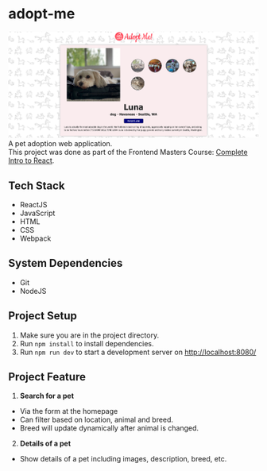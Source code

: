 # adopt-me

![Project Screenshot](./src/assets/project-screenshot.png)
A pet adoption web application. <br>
This project was done as part of the Frontend Masters Course: [Complete Intro to React](https://frontendmasters.com/courses/complete-react-v7/).

## Tech Stack

- ReactJS
- JavaScript
- HTML
- CSS
- Webpack

## System Dependencies

- Git
- NodeJS

## Project Setup

1. Make sure you are in the project directory.
2. Run `npm install` to install dependencies.
3. Run `npm run dev` to start a development server on [http://localhost:8080/](http://localhost:8080/)

## Project Feature

1. **Search for a pet**

- Via the form at the homepage
- Can filter based on location, animal and breed.
- Breed will update dynamically after animal is changed.

2. **Details of a pet**

- Show details of a pet including images, description, breed, etc.
